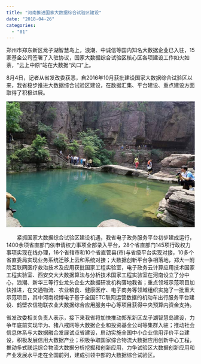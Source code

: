 ```yaml
---
title: "河南推进国家大数据综合试验区建设"
date: "2018-04-26"
categories: 
  - "01"
---
```


郑州市郑东新区龙子湖智慧岛上，浪潮、中诚信等国内知名大数据企业已入驻，15家基金公司签署了入驻协议，国家大数据综合试验区核心区各项建设工作如火如荼，“云上中原”站在大数据“风口”上。

8月4日，记者从省发改委获悉，自2016年10月获批建设国家大数据综合试验区以来，我省稳步推进大数据综合试验区建设，在数据汇集、平台建设、重点建设方面取得了积极进展。

![](images/20180426004110-39.jpg)

　　紧抓国家大数据综合试验区建设机遇，我省电子政务服务平台初步建成运行，1400余项省直部门依申请权力事项全部录入平台，28个省直部门145项行政权力事项实现在线办理，16个省辖市和10个省直管县(市)与省级平台实现对接，10多个省直委局实现业务系统迁移上云和系统对接；大数据创新平台争相落地，郑大一附院互联网医疗救治技术及应用获批国家工程实验室，电子政务云计算应用技术国家工程实验室、西安交大大数据算法与分析技术国家工程实验室在河南设立了分中心，浪潮、新华三等行业龙头企业大数据研发机构落地我省；重点领域示范项目加快推进，在交通物流、农业粮食、健康医疗、电子商务等领域组织实施了一批重大示范项目，其中河南视博电子基于全国ETC联网运营数据的机动车出行服务平台建设、鹤壁农信物联农业大数据综合应用服务中心等项目获得中央预算内资金支持。

省发改委相关负责人表示，接下来我省将加快推动郑东新区龙子湖智慧岛建设，力争年底前实现华为、猪八戒网等大数据企业和投资基金公司等集群入驻；推动社会信息体系与大数据融合发展试点省建设，启动实施全国中小企业信用评价平台建设，积极发展信用大数据产业；积极争取国家综合物流大数据应用创新中心工程，推动多式联运综合物流大数据分析挖掘和创新应用，力争试验区大数据创新应用和产业发展水平走在全国前列，建成引领中部的大数据综合试验区。
